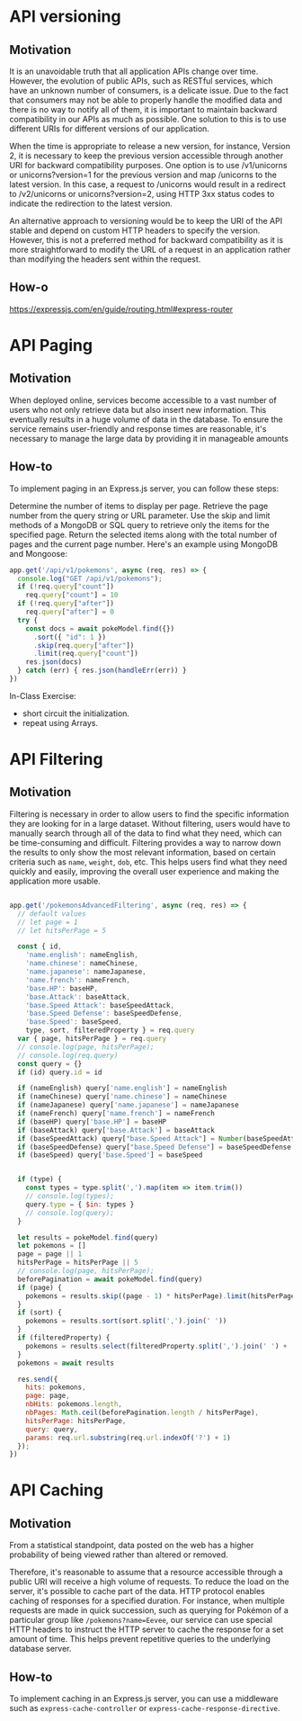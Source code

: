 # API versioning
## Motivation
It is an unavoidable truth that all application APIs change over time. However, the evolution of public APIs, such as RESTful services, which have an unknown number of consumers, is a delicate issue. Due to the fact that consumers may not be able to properly handle the modified data and there is no way to notify all of them, it is important to maintain backward compatibility in our APIs as much as possible. One solution to this is to use different URIs for different versions of our application. 

When the time is appropriate to release a new version, for instance, Version 2, it is necessary to keep the previous version accessible through another URI for backward compatibility purposes. One option is to use /v1/unicorns or unicorns?version=1 for the previous version and map /unicorns to the latest version. In this case, a request to /unicorns would result in a redirect to /v2/unicorns or unicorns?version=2, using HTTP 3xx status codes to indicate the redirection to the latest version.

An alternative approach to versioning would be to keep the URI of the API stable and depend on custom HTTP headers to specify the version. However, this is not a preferred method for backward compatibility as it is more straightforward to modify the URL of a request in an application rather than modifying the headers sent within the request.

## How-o
https://expressjs.com/en/guide/routing.html#express-router

# API Paging
## Motivation
When deployed online, services become accessible to a vast number of users who not only retrieve data but also insert new information. This eventually results in a huge volume of data in the database. To ensure the service remains user-friendly and response times are reasonable, it's necessary to manage the large data by providing it in manageable amounts
## How-to
To implement paging in an Express.js server, you can follow these steps:

Determine the number of items to display per page.
Retrieve the page number from the query string or URL parameter.
Use the skip and limit methods of a MongoDB or SQL query to retrieve only the items for the specified page.
Return the selected items along with the total number of pages and the current page number.
Here's an example using MongoDB and Mongoose:

```js
app.get('/api/v1/pokemons', async (req, res) => {
  console.log("GET /api/v1/pokemons");
  if (!req.query["count"])
    req.query["count"] = 10
  if (!req.query["after"])
    req.query["after"] = 0
  try {
    const docs = await pokeModel.find({})
      .sort({ "id": 1 })
      .skip(req.query["after"])
      .limit(req.query["count"])
    res.json(docs)
  } catch (err) { res.json(handleErr(err)) }
})
```


In-Class Exercise: 
-  short circuit the initialization.
-  repeat using Arrays.

# API Filtering
## Motivation
Filtering is necessary in order to allow users to find the specific information they are looking for in a large dataset. Without filtering, users would have to manually search through all of the data to find what they need, which can be time-consuming and difficult. Filtering provides a way to narrow down the results to only show the most relevant information, based on certain criteria such as `name`, `weight`, `dob`, etc. This helps users find what they need quickly and easily, improving the overall user experience and making the application more usable.

```js

app.get('/pokemonsAdvancedFiltering', async (req, res) => {
  // default values 
  // let page = 1
  // let hitsPerPage = 5

  const { id,
    'name.english': nameEnglish,
    'name.chinese': nameChinese,
    'name.japanese': nameJapanese,
    'name.french': nameFrench,
    'base.HP': baseHP,
    'base.Attack': baseAttack,
    'base.Speed Attack': baseSpeedAttack,
    'base.Speed Defense': baseSpeedDefense,
    'base.Speed': baseSpeed,
    type, sort, filteredProperty } = req.query
  var { page, hitsPerPage } = req.query
  // console.log(page, hitsPerPage);
  // console.log(req.query)
  const query = {}
  if (id) query.id = id

  if (nameEnglish) query['name.english'] = nameEnglish
  if (nameChinese) query['name.chinese'] = nameChinese
  if (nameJapanese) query['name.japanese'] = nameJapanese
  if (nameFrench) query['name.french'] = nameFrench
  if (baseHP) query['base.HP'] = baseHP
  if (baseAttack) query['base.Attack'] = baseAttack
  if (baseSpeedAttack) query["base.Speed Attack"] = Number(baseSpeedAttack)
  if (baseSpeedDefense) query["base.Speed Defense"] = baseSpeedDefense
  if (baseSpeed) query['base.Speed'] = baseSpeed


  if (type) {
    const types = type.split(',').map(item => item.trim())
    // console.log(types);
    query.type = { $in: types }
    // console.log(query);
  }

  let results = pokeModel.find(query)
  let pokemons = []
  page = page || 1
  hitsPerPage = hitsPerPage || 5
  // console.log(page, hitsPerPage);
  beforePagination = await pokeModel.find(query)
  if (page) {
    pokemons = results.skip((page - 1) * hitsPerPage).limit(hitsPerPage);
  }
  if (sort) {
    pokemons = results.sort(sort.split(',').join(' '))
  }
  if (filteredProperty) {
    pokemons = results.select(filteredProperty.split(',').join(' ') + ' -_id')
  }
  pokemons = await results

  res.send({
    hits: pokemons,
    page: page,
    nbHits: pokemons.length,
    nbPages: Math.ceil(beforePagination.length / hitsPerPage),
    hitsPerPage: hitsPerPage,
    query: query,
    params: req.url.substring(req.url.indexOf('?') + 1)
  });
})
```


# API Caching
## Motivation
From a statistical standpoint, data posted on the web has a higher probability of being viewed rather than altered or removed.

Therefore, it's reasonable to assume that a resource accessible through a public URI will receive a high volume of requests. To reduce the load on the server, it's possible to cache part of the data. HTTP protocol enables caching of responses for a specified duration. For instance, when multiple requests are made in quick succession, such as querying for Pokémon of a particular group like `/pokemons?name=Eevee`, our service can use special HTTP headers to instruct the HTTP server to cache the response for a set amount of time. This helps prevent repetitive queries to the underlying database server.

## How-to
To implement caching in an Express.js server, you can use a middleware such as `express-cache-controller` or `express-cache-response-directive`.